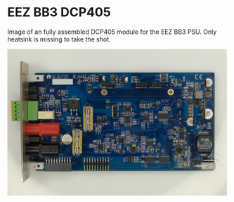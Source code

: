 # EEZ BB3 DCP405

Image of an fully assembled DCP405 module for the EEZ BB3 PSU.
Only heatsink is missing to take the shot.

<img src="DCP405_assembled.jpg" width="500" align="center"> 
